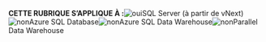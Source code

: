 <Token>**CETTE RUBRIQUE S’APPLIQUE À :**![oui](media/yes.png)SQL Server (à partir de vNext)![non](media/no.png)Azure SQL Database![non](media/no.png)Azure SQL Data Warehouse![non](media/no.png)Parallel Data Warehouse </Token>

